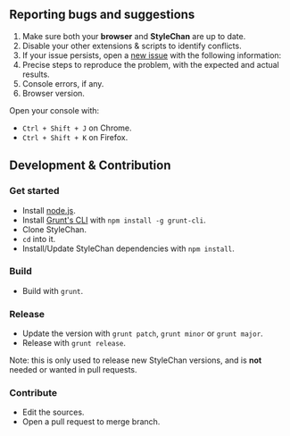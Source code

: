 
## Reporting bugs and suggestions

1. Make sure both your **browser** and **StyleChan** are up to date.
2. Disable your other extensions & scripts to identify conflicts.
3. If your issue persists, open a [new issue](https://github.com/nebukazar/StyleChan/issues) with the following information:
  1. Precise steps to reproduce the problem, with the expected and actual results.
  2. Console errors, if any.
  3. Browser version.

Open your console with:
- `Ctrl + Shift + J` on Chrome.
- `Ctrl + Shift + K` on Firefox.

## Development & Contribution

### Get started

- Install [node.js](http://nodejs.org/).
- Install [Grunt's CLI](http://gruntjs.com/) with `npm install -g grunt-cli`.
- Clone StyleChan.
- `cd` into it.
- Install/Update StyleChan dependencies with `npm install`.

### Build

- Build with `grunt`.

### Release

- Update the version with `grunt patch`, `grunt minor` or `grunt major`.
- Release with `grunt release`.

Note: this is only used to release new StyleChan versions, and is **not** needed or wanted in pull requests.

### Contribute

- Edit the sources.
- Open a pull request to merge branch.
